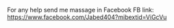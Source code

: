 For any help send me massage in Facebook 
 FB link: https://www.facebook.com/Jabed404?mibextid=ViGcVu